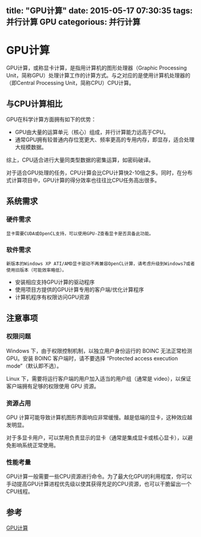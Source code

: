 title: "GPU计算"
date: 2015-05-17 07:30:35
tags: 并行计算 GPU
categorious: 并行计算
---

# GPU计算

GPU计算，或称显卡计算，是指用计算机的图形处理器（Graphic Processing Unit，简称GPU）处理计算工作的计算方式。与之对应的是使用计算机处理器的（即Central Processing Unit，简称CPU）CPU计算。

## 与CPU计算相比

GPU在科学计算方面拥有如下的优势：

* GPU由大量的运算单元（核心）组成，并行计算能力远高于CPU。
* 通常GPU拥有较普通内存位宽更大、频率更高的专用内存，即显存，适合处理大规模数据。

综上，CPU适合进行大量同类型数据的密集运算，如密码破译。

对于适合GPU处理的任务，CPU计算会比CPU计算快2-10倍之多。同时，在分布式计算项目中，GPU计算的得分效率也往往比CPU任务高出很多。

## 系统需求

### 硬件需求

	显卡需要CUDA或OpenCL支持，可以使用GPU-Z查看显卡是否具备此功能。

### 软件需求
	
	新版本的Windows XP ATI/AMD显卡驱动不再兼容OpenCL计算，请考虑升级到Windows7或者使用旧版本（可能效率略低）。

* 安装相应支持GPU计算的驱动程序
* 使用项目方提供的GPU计算专用的客户端/优化计算程序
* 计算机程序有权限访问GPU资源

## 注意事项

### 权限问题

Windows 下，由于权限控制机制，以独立用户身份运行的 BOINC 无法正常检测 GPU。安装 BOINC 客户端时，请不要选择 “Protected access execution mode”（默认即不选）。

Linux 下，需要将运行客户端的用户加入适当的用户组（通常是 video），以保证客户端拥有足够的权限使用 GPU 资源。

### 资源占用

GPU 计算可能导致计算机图形界面响应非常缓慢。越是低端的显卡，这种效应越发明显。

对于多显卡用户，可以禁用负责显示的显卡（通常是集成显卡或核心显卡），以避免影响系统正常使用。

### 性能考量

GPU计算一般需要一些CPU资源进行命令。为了最大化GPU的利用程度，你可以手动提高GPU计算进程优先级以使其获得充足的CPU资源，也可以干脆留出一个CPU线程。

## 参考
[GPU计算](http://www.equn.com/wiki/GPU_%E8%AE%A1%E7%AE%97)